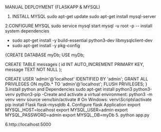 MANUAL DEPLOYMENT (FLASKAPP & MYSQL)

1. INSTALL MYSQL
sudo apt-get update
sudo apt-get install mysql-server


2.CONFIGURE MYSQL 
sudo service mysql start
mysql -u root -p
-- install system dependencies
- sudo apt-get install -y build-essential python3-dev libmysqlclient-dev
- sudo apt-get install -y pkg-config

{CREATE DATABASE myDb;
USE myDb;

CREATE TABLE messages (
    id INT AUTO_INCREMENT PRIMARY KEY,
    message TEXT NOT NULL
);

CREATE USER 'admin'@'localhost' IDENTIFIED BY 'admin';
GRANT ALL PRIVILEGES ON myDb.* TO 'admin'@'localhost';
FLUSH PRIVILEGES;
}
3.install python and Dependencies
sudo apt-get install python3 python3-venv python3-pip
-Create and activate a virtual environment:
python3 -m venv venv
source venv/bin/activate  # On Windows: venv\Scripts\activate
 pip install Flask flask-mysqldb
4. Configure flask Application
export MYSQL_HOST=localhost
export MYSQL_USER=admin
export MYSQL_PASSWORD=admin
export MYSQL_DB=myDb
5. python app.py

6.http://localhost:5000
